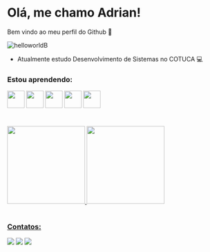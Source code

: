 <h1> Olá, me chamo Adrian!</h1>
Bem vindo ao meu perfil do Github 👋

  
![helloworldB](https://user-images.githubusercontent.com/105469229/183528135-5d85b827-0ddf-4bd6-a2dc-948c7e317db8.jpg)

- Atualmente estudo Desenvolvimento de Sistemas no COTUCA 💻
### Estou aprendendo:

<img src="https://cdn.jsdelivr.net/gh/devicons/devicon/icons/androidstudio/androidstudio-original.svg" width="40" height="40"/> <img src="https://cdn.jsdelivr.net/gh/devicons/devicon/icons/javascript/javascript-original.svg" width="40" height="40" /> 
            <img src="https://cdn.jsdelivr.net/gh/devicons/devicon/icons/java/java-original-wordmark.svg" width="40" height="40" /> 
            <img src="https://cdn.jsdelivr.net/gh/devicons/devicon/icons/html5/html5-original.svg" width="40" height="40"/>
            <img src="https://cdn.jsdelivr.net/gh/devicons/devicon/icons/css3/css3-original.svg" width="40" height="40"/>
          

          
<h1></h1>


<div>
<a href="https://github.com/Adriysun">
<img height="180em" src="https://github-readme-stats.vercel.app/api/top-langs/?username=Adriysun&layout=compact&langs_count=7&theme=highcontrast"/> 
<img height="180em" src="https://github-readme-stats.vercel.app/api?username=Adriysun&show_icons=true&theme=highcontrast&include_all_commits=true&count_private=true"/>
</div>

  <h1></h1>

### Contatos:

<div>

<a href="https://instagram.com/adriysun" target="_blank"><img src="https://img.shields.io/badge/-Instagram-%23E4405F?style=for-the-badge&logo=instagram&logoColor=white" target="_blank"></a>
<a href = "mailto:adrian.rodrigues0806@gmail.com"><img src="https://img.shields.io/badge/Gmail-D14836?style=for-the-badge&logo=gmail&logoColor=white" target="_blank"></a>
<a href="https://www.linkedin.com/in/adrian-rodrigues" target="_blank"><img src="https://img.shields.io/badge/-LinkedIn-%230077B5?style=for-the-badge&logo=linkedin&logoColor=white" target="_blank"></a>   
</div>




<!--
**Adriysun/Adriysun** is a ✨ _special_ ✨ repository because its `README.md` (this file) appears on your GitHub profile.

Here are some ideas to get you started:

- 🔭 I’m currently working on ...
- 🌱 I’m currently learning ...
- 👯 I’m looking to collaborate on ...
- 🤔 I’m looking for help with ...
- 💬 Ask me about ...
- 📫 How to reach me: ...
- 😄 Pronouns: ...
- ⚡ Fun fact: ...
-->
